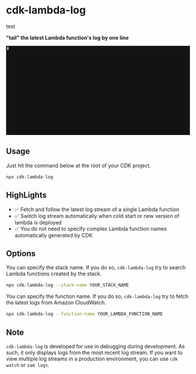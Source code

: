 # cdk-lambda-log

test

**"tail" the latest Lambda function's log by one line**

![](/imgs/demo.gif)

## Usage

Just hit the command below at the root of your CDK project.
```bash
npx cdk-lambda-log
```

## HighLights
- :white_check_mark: Fetch and follow the latest log stream of a single Lambda function
- :white_check_mark: Switch log stream automatically when cold start or new version of lambda is deployed
- :white_check_mark: You do not need to specify complex Lambda function names automatically generated by CDK

## Options

You can specify the stack name. If you do so, `cdk-lambda-log` try to search Lambda functions created by the stack.
```bash
npx cdk-lambda-log --stack-name YOUR_STACK_NAME
```

You can specify the function name. If you do so, `cdk-lambda-log` try to fetch the latest logs from Amazon CloudWatch.
```bash
npx cdk-lambda-log --function-name YOUR_LAMBDA_FUNCTION_NAME
```

## Note
`cdk-lambda-log` is developed for use in debugging during development.
As such, it only displays logs from the most recent log stream.
If you want to view multiple log streams in a production environment, you can use `cdk watch` or `sam logs`.
